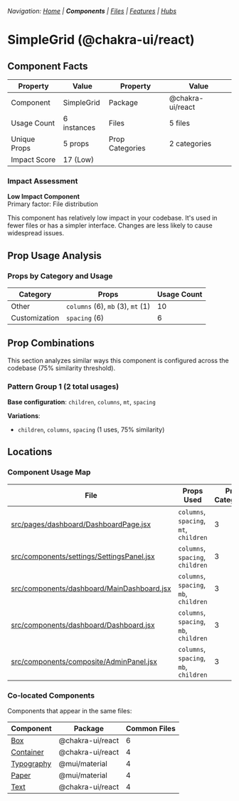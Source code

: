 
*Navigation: [Home](../../index.md) | **Components** | [Files](../../files.md) | [Features](../../features.md) | [Hubs](../../hubs.md)*



# SimpleGrid (@chakra-ui/react)

## Component Facts

| Property | Value | Property | Value |
|----------|-------|----------|-------|
| Component | SimpleGrid | Package | @chakra-ui/react |
| Usage Count | 6 instances | Files | 5 files |
| Unique Props | 5 props | Prop Categories | 2 categories |
| Impact Score | 17 (Low) | | |

### Impact Assessment

**Low Impact Component**  
Primary factor: File distribution

This component has relatively low impact in your codebase. It&#x27;s used in fewer files or has a simpler interface. Changes are less likely to cause widespread issues.

## Prop Usage Analysis

### Props by Category and Usage

| Category | Props | Usage Count |
|----------|-------|-------------|
| Other | `columns` (6), `mb` (3), `mt` (1) | 10 |
| Customization | `spacing` (6) | 6 |

## Prop Combinations

This section analyzes similar ways this component is configured across the codebase (75% similarity threshold).

### Pattern Group 1 (2 total usages)

**Base configuration**: `children`, `columns`, `mt`, `spacing`

**Variations**:
- `children`, `columns`, `spacing` (1 uses, 75% similarity)


## Locations

### Component Usage Map

| File | Props Used | Prop Categories |
|------|------------|----------------|
| [src/pages/dashboard/DashboardPage.jsx](https://github.com/star4beam/react-import-analyzer/blob/main/test-project/src/pages/dashboard/DashboardPage.jsx) | `columns`, `spacing`, `mt`, `children` | 3 |
| [src/components/settings/SettingsPanel.jsx](https://github.com/star4beam/react-import-analyzer/blob/main/test-project/src/components/settings/SettingsPanel.jsx) | `columns`, `spacing`, `children` | 3 |
| [src/components/dashboard/MainDashboard.jsx](https://github.com/star4beam/react-import-analyzer/blob/main/test-project/src/components/dashboard/MainDashboard.jsx) | `columns`, `spacing`, `mb`, `children` | 3 |
| [src/components/dashboard/Dashboard.jsx](https://github.com/star4beam/react-import-analyzer/blob/main/test-project/src/components/dashboard/Dashboard.jsx) | `columns`, `spacing`, `mb`, `children` | 3 |
| [src/components/composite/AdminPanel.jsx](https://github.com/star4beam/react-import-analyzer/blob/main/test-project/src/components/composite/AdminPanel.jsx) | `columns`, `spacing`, `mb`, `children` | 3 |

### Co-located Components
Components that appear in the same files:

| Component | Package | Common Files |
|-----------|---------|--------------|
| [Box](../@chakra-ui_react/Box.md) | @chakra-ui/react | 6 |
| [Container](../@chakra-ui_react/Container.md) | @chakra-ui/react | 4 |
| [Typography](../@mui_material/Typography.md) | @mui/material | 4 |
| [Paper](../@mui_material/Paper.md) | @mui/material | 4 |
| [Text](../@chakra-ui_react/Text.md) | @chakra-ui/react | 4 |
